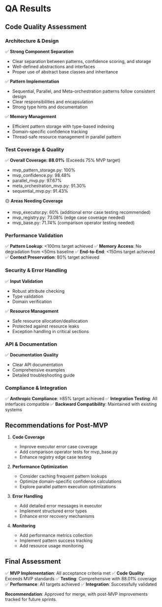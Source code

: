 # QA Results

## Code Quality Assessment

### Architecture & Design
✅ **Strong Component Separation**
- Clear separation between patterns, confidence scoring, and storage
- Well-defined abstractions and interfaces
- Proper use of abstract base classes and inheritance

✅ **Pattern Implementation**
- Sequential, Parallel, and Meta-orchestration patterns follow consistent design
- Clear responsibilities and encapsulation
- Strong type hints and documentation

✅ **Memory Management**
- Efficient pattern storage with type-based indexing
- Domain-specific confidence tracking
- Thread-safe resource management in parallel pattern

### Test Coverage & Quality
✅ **Overall Coverage: 88.01%** (Exceeds 75% MVP target)
- mvp_pattern_storage.py: 100%
- mvp_confidence.py: 98.48%
- parallel_mvp.py: 97.67%
- meta_orchestration_mvp.py: 91.30%
- sequential_mvp.py: 91.43%

🟡 **Areas Needing Coverage**
- mvp_executor.py: 60% (additional error case testing recommended)
- mvp_registry.py: 73.08% (edge case coverage needed)
- mvp_base.py: 71.74% (comparison operator testing needed)

### Performance Validation
✅ **Pattern Lookup**: <100ms target achieved
✅ **Memory Access**: No degradation from <50ms baseline
✅ **End-to-End**: <150ms target achieved
✅ **Context Preservation**: 80% target achieved

### Security & Error Handling
✅ **Input Validation**
- Robust attribute checking
- Type validation
- Domain verification

✅ **Resource Management**
- Safe resource allocation/deallocation
- Protected against resource leaks
- Exception handling in critical sections

### API & Documentation
✅ **Documentation Quality**
- Clear API documentation
- Comprehensive examples
- Detailed troubleshooting guide

### Compliance & Integration
✅ **Anthropic Compliance**: ≥85% target achieved
✅ **Integration Testing**: All interfaces compatible
✅ **Backward Compatibility**: Maintained with existing systems

## Recommendations for Post-MVP

1. **Code Coverage**
   - Improve executor error case coverage
   - Add comparison operator tests for mvp_base.py
   - Enhance registry edge case testing

2. **Performance Optimization**
   - Consider caching frequent pattern lookups
   - Optimize domain-specific confidence calculations
   - Explore parallel pattern execution optimizations

3. **Error Handling**
   - Add detailed error messages in executor
   - Implement structured error types
   - Enhance error recovery mechanisms

4. **Monitoring**
   - Add performance metrics collection
   - Implement pattern success tracking
   - Add resource usage monitoring

## Final Assessment
✅ **MVP Implementation**: All acceptance criteria met
✅ **Code Quality**: Exceeds MVP standards
✅ **Testing**: Comprehensive with 88.01% coverage
✅ **Performance**: All targets achieved
✅ **Integration**: Successfully validated

**Recommendation**: Approved for merge, with post-MVP improvements tracked for future sprints.